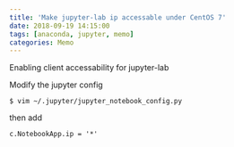 ```yaml
---
title: 'Make jupyter-lab ip accessable under CentOS 7'
date: 2018-09-19 14:15:00
tags: [anaconda, jupyter, memo]
categories: Memo
---
```


Enabling client accessability for jupyter-lab

<!--More-->

Modify the jupyter config

    $ vim ~/.jupyter/jupyter_notebook_config.py

then add 

    c.NotebookApp.ip = '*'
